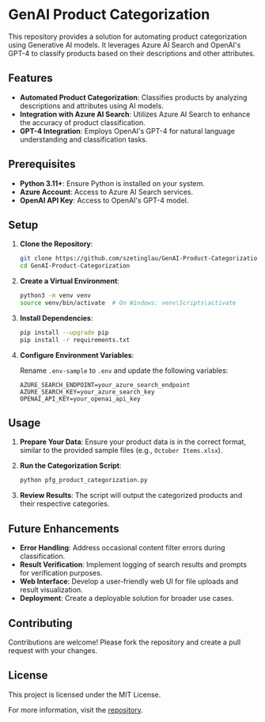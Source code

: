 # GenAI Product Categorization

This repository provides a solution for automating product categorization using Generative AI models. It leverages Azure AI Search and OpenAI's GPT-4 to classify products based on their descriptions and other attributes.

## Features

- **Automated Product Categorization**: Classifies products by analyzing descriptions and attributes using AI models.
- **Integration with Azure AI Search**: Utilizes Azure AI Search to enhance the accuracy of product classification.
- **GPT-4 Integration**: Employs OpenAI's GPT-4 for natural language understanding and classification tasks.

## Prerequisites

- **Python 3.11+**: Ensure Python is installed on your system.
- **Azure Account**: Access to Azure AI Search services.
- **OpenAI API Key**: Access to OpenAI's GPT-4 model.

## Setup

1. **Clone the Repository**:

   ```bash
   git clone https://github.com/szetinglau/GenAI-Product-Categorization.git
   cd GenAI-Product-Categorization
   ```

2. **Create a Virtual Environment**:

   ```bash
   python3 -m venv venv
   source venv/bin/activate  # On Windows: venv\Scripts\activate
   ```

3. **Install Dependencies**:

   ```bash
   pip install --upgrade pip
   pip install -r requirements.txt
   ```

4. **Configure Environment Variables**:

   Rename `.env-sample` to `.env` and update the following variables:

   ```env
   AZURE_SEARCH_ENDPOINT=your_azure_search_endpoint
   AZURE_SEARCH_KEY=your_azure_search_key
   OPENAI_API_KEY=your_openai_api_key
   ```

## Usage

1. **Prepare Your Data**: Ensure your product data is in the correct format, similar to the provided sample files (e.g., `October Items.xlsx`).

2. **Run the Categorization Script**:

   ```bash
   python pfg_product_categorization.py
   ```

3. **Review Results**: The script will output the categorized products and their respective categories.

## Future Enhancements

- **Error Handling**: Address occasional content filter errors during classification.
- **Result Verification**: Implement logging of search results and prompts for verification purposes.
- **Web Interface**: Develop a user-friendly web UI for file uploads and result visualization.
- **Deployment**: Create a deployable solution for broader use cases.

## Contributing

Contributions are welcome! Please fork the repository and create a pull request with your changes.

## License

This project is licensed under the MIT License.

For more information, visit the [repository](https://github.com/szetinglau/GenAI-Product-Categorization). 
